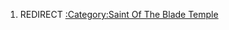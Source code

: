 1.  REDIRECT [:Category:Saint Of The Blade
    Temple](:Category:Saint_Of_The_Blade_Temple "wikilink")
